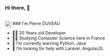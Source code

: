 ### Hi there, 👋
<br />
### I'm Pierre DUVEAU

<a href="https://www.linkedin.com/in/pierre-duveau-193586182">
  <img align="left" alt="Linkedin" width="22px" src="https://cdn.jsdelivr.net/npm/simple-icons@v3/icons/linkedin.svg" />
</a>

<br />

- 👨‍💻 20 Years old Developer
- 👨‍🎓 Studying Computer Science here in France
- 🌱 I’m currently learning Python, Java
- 🤔 I’m looking for help with Laravel, AngularJS.




